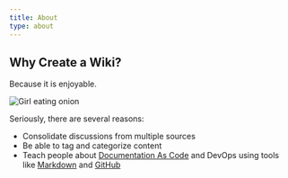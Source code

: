 ```yaml
---
title: About
type: about
---
```


## Why Create a Wiki?

Because it is enjoyable.

![Girl eating onion](https://media.giphy.com/media/v1.Y2lkPTc5MGI3NjExYmFsa3lrdmFmbXJpaThobGxkbDk5N2M2NjYzbWU5YWR5YnhpdHg3YiZlcD12MV9pbnRlcm5hbF9naWZfYnlfaWQmY3Q9Zw/zRlOz8XKLe7qo/giphy-downsized.gif)

Seriously, there are several reasons:

- Consolidate discussions from multiple sources
- Be able to tag and categorize content
- Teach people about [Documentation As Code](https://docsascode.org/) and DevOps using tools like [Markdown](https://www.markdownguide.org/tools/hugo/) and [GitHub](https://github.com/)
